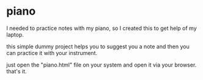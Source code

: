 # piano
I needed to practice notes with my piano, so I created this to get help of my laptop.

this simple dummy project helps you to suggest you a note and then you can practice it with your instrument.

just open the "piano.html" file on your system and open it via your browser. that's it.